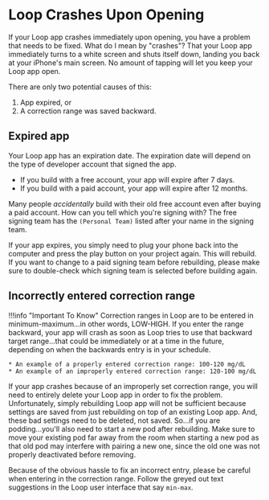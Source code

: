 # Loop Crashes Upon Opening

If your Loop app crashes immediately upon opening, you have a problem that needs to be fixed. What do I mean by "crashes"? That your Loop app immediately turns to a white screen and shuts itself down, landing you back at your iPhone's main screen. No amount of tapping will let you keep your Loop app open.

There are only two potential causes of this: 

1. App expired, or
2. A correction range was saved backward.

## Expired app 

Your Loop app has an expiration date. The expiration date will depend on the type of developer account that signed the app.

* If you build with a free account, your app will expire after 7 days.
* If you build with a paid account, your app will expire after 12 months.

Many people *accidentally* build with their old free account even after buying a paid account. How can you tell which you're signing with? The free signing team has the `(Personal Team)` listed after your name in the signing team.

If your app expires, you simply need to plug your phone back into the computer and press the play button on your project again. This will rebuild. If you want to change to a paid signing team before rebuilding, please make sure to double-check which signing team is selected before building again. 

## Incorrectly entered correction range

!!!info "Important To Know"
    Correction ranges in Loop are to be entered in minimum-maximum...in other words, LOW-HIGH. If you enter the range backward, your app will crash as soon as Loop tries to use that backward target range...that could be immediately or at a time in the future, depending on when the backwards entry is in your schedule.
    
    * An example of a properly entered correction range: 100-120 mg/dL
    * An example of an improperly entered correction range: 120-100 mg/dL
    
If your app crashes because of an improperly set correction range, you will need to entirely delete your Loop app in order to fix the problem. Unfortunately, simply rebuilding Loop app will not be sufficient because settings are saved from just rebuilding on top of an existing Loop app. And, these bad settings need to be deleted, not saved. So...if you are podding...you'll also need to start a new pod after rebuilding. Make sure to move your existing pod far away from the room when starting a new pod as that old pod may interfere with pairing a new one, since the old one was not properly deactivated before removing.

Because of the obvious hassle to fix an incorrect entry, please be careful when entering in the correction range. Follow the greyed out text suggestions in the Loop user interface that say `min-max`.

